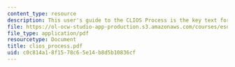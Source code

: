 ```yaml
---
content_type: resource
description: This user's guide to the CLIOS Process is the key text for the course.
file: https://ol-ocw-studio-app-production.s3.amazonaws.com/courses/esd-04j-frameworks-and-models-in-engineering-systems-engineering-system-design-spring-2007/c0c814a18f1578c65e14b8d5b10836cf_clios_process.pdf
file_type: application/pdf
resourcetype: Document
title: clios_process.pdf
uid: c0c814a1-8f15-78c6-5e14-b8d5b10836cf
---
```

